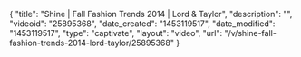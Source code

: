 {
    "title": "Shine | Fall Fashion Trends 2014 | Lord & Taylor",
    "description": "",
    "videoid": "25895368",
    "date_created": "1453119517",
    "date_modified": "1453119517",
    "type": "captivate",
    "layout": "video",
    "url": "\/v\/shine-fall-fashion-trends-2014-lord-taylor\/25895368"
}